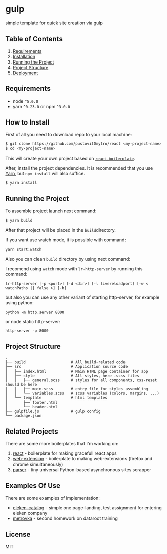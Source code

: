 # gulp
simple template for quick site creation via gulp


## Table of Contents
1. [Requirements](#requirements)
2. [Installation](#how-to-install)
3. [Running the Project](#running-the-project)
4. [Project Structure](#project-structure)
5. [Deployment](#deployment)

## Requirements
* node `^5.0.0`
* yarn `^0.23.0` or npm `^3.0.0`

## How to Install

First of all you need to download repo to your local machine:
```sh
$ git clone https://github.com/pustovitDmytro/react <my-project-name>
$ cd <my-project-name>
```
This will create your own project based on [`react-boilerplate`](https://github.com/pustovitDmytro/react).

After, install the project dependencies. It is recommended that you use [Yarn](https://yarnpkg.com/), but `npm install` will also suffice.
  ```sh
  $ yarn install
  ```
## Running the Project

To assemble project launch next command:
```sh
$ yarn build
```
After that project will be placed in the `build`directory.

If you want use watch mode, it is possible with command:
```sh
yarn start:watch
```
Also you can clean `build` directory by using next command:

I recomend using `watch` mode with `lr-http-server` by running this command:
```
lr-http-server [-p <port>] [-d <dir>] [-l livereloadport] [-w < watchPaths || false >] [-b]
```
but also you can use any other variant of starting http-server, for example using python:
```
python -m http.server 8000
```
or node static http-server:
```
http-server -p 8000 
```

## Project Structure
```
.
├── build                    # All build-related code
├── src                      # Application source code
│   ├── index.html           # Main HTML page container for app
│   ├── style                # All styles, here .scss files
│   │   ├── general.scss     # styles for all components, css-reset should be here
│   │   ├── main.scss        # entry file for styles assembling
│   │   └── variables.scss   # scss variables (colors, margins, ...)
│   └── template             # html templates
│       ├── footer.html      
│       └── header.html
├── gulpfile.js              # gulp config
└── package.json
```

## Related Projects

There are some more boilerplates that I'm working on:
1. [react](https://github.com/pustovitDmytro/react) - boilerplate for making gracefull react apps
2. [web-extension](https://github.com/pustovitDmytro/web-extension) - boilerplate to making web-extensions (firefox and chrome simultaneously)
3. [parser](https://github.com/pustovitDmytro/parser) - tiny universal Python-based asynchronous sites scrapper

## Examples Of Use
There are some examples of implementation:
* [eleken-catalog](https://github.com/pustovitDmytro/eleken-catalog) - simple one page-landing, test assignment for entering eleken company
* [metrovka](https://github.com/pustovitDmytro/metrovka) - second homework on dataroot training

## License

MIT
